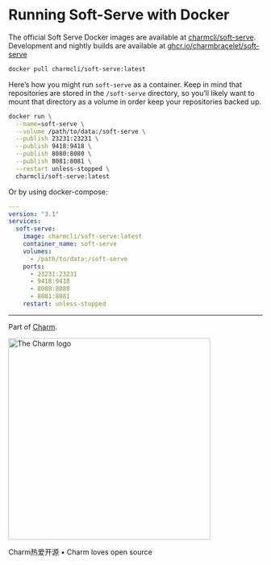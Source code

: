 # Running Soft-Serve with Docker

The official Soft Serve Docker images are available at [charmcli/soft-serve][docker]. Development and nightly builds are available at [ghcr.io/charmbracelet/soft-serve][ghcr]

```sh
docker pull charmcli/soft-serve:latest
```

Here’s how you might run `soft-serve` as a container.  Keep in mind that
repositories are stored in the `/soft-serve` directory, so you’ll likely want
to mount that directory as a volume in order keep your repositories backed up.

```sh
docker run \
  --name=soft-serve \
  --volume /path/to/data:/soft-serve \
  --publish 23231:23231 \
  --publish 9418:9418 \
  --publish 8080:8080 \
  --publish 8081:8081 \
  --restart unless-stopped \
  charmcli/soft-serve:latest
```

Or by using docker-compose:

```yaml
---
version: "3.1"
services:
  soft-serve:
    image: charmcli/soft-serve:latest
    container_name: soft-serve
    volumes:
      - /path/to/data:/soft-serve
    ports:
      - 23231:23231
      - 9418:9418
      - 8080:8080
      - 8081:8081
    restart: unless-stopped
```

[docker]: https://hub.docker.com/r/charmcli/soft-serve
[ghcr]: https://github.com/charmbracelet/soft-serve/pkgs/container/soft-serve

***

Part of [Charm](https://charm.sh).

<a href="https://charm.sh/"><img alt="The Charm logo" src="https://stuff.charm.sh/charm-badge-unrounded.jpg" width="400"></a>

Charm热爱开源 • Charm loves open source
